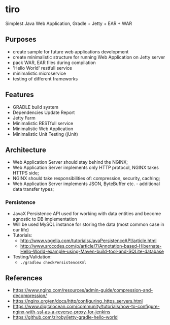 # tiro

Simplest Java Web Application, Gradle + Jetty + EAR + WAR

## Purposes

- create sample for future web applications development
- create minimalistic structure for running Web Application on Jetty server
- pack WAR, EAR files during compilation
- 'Hello World' restfull service
- minimalistic microservice
- testing of different frameworks

## Features

- GRADLE build system
- Dependencies Update Report
- Jetty Farm
- Minimalistic RESTfull service
- Minimalistic Web Application
- Minimalistic Unit Testing (jUnit)

## Architecture

- Web Application Server should stay behind the NGINX;
- Web Application Server implements only HTTP protocol, NGINX takes HTTPS side;
- NGINX should take responsibilities of: compression, security, caching; 
- Web Application Server implements JSON, ByteBuffer etc. - additional data transfer types;

### Persistence

- JavaX Persistence API used for working with data entities and become agnostic to DB implementation
- Will be used MySQL instance for storing the data (most common case in our life)
- Tutorials:
    - http://www.vogella.com/tutorials/JavaPersistenceAPI/article.html
    - http://www.srccodes.com/p/article/7/Annotation-based-Hibernate-Hello-World-example-using-Maven-build-tool-and-SQLite-database
- Testing/Validation:
    - ```./gradlew checkPersistenceXml```

## References

- https://www.nginx.com/resources/admin-guide/compression-and-decompression/
- https://nginx.org/en/docs/http/configuring_https_servers.html
- https://www.digitalocean.com/community/tutorials/how-to-configure-nginx-with-ssl-as-a-reverse-proxy-for-jenkins
- https://github.com/ziroby/jetty-gradle-hello-world



